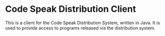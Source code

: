# Code Speak Distribution Client

This is a client for the Code Speak Distribution System, written in Java. It is used to provide access to programs released via the distribution system.